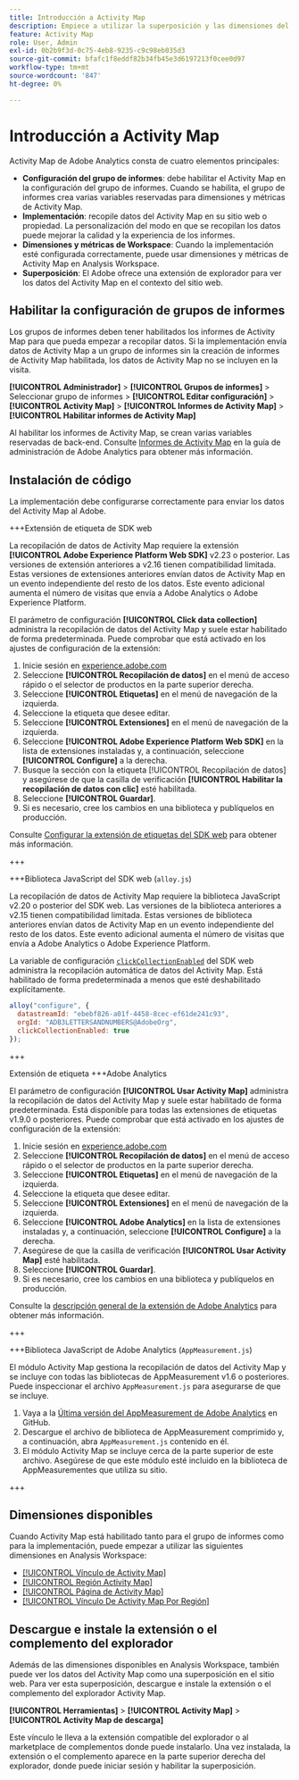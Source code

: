 ```yaml
---
title: Introducción a Activity Map
description: Empiece a utilizar la superposición y las dimensiones del Activity Map.
feature: Activity Map
role: User, Admin
exl-id: 0b2b9f3d-0c75-4eb8-9235-c9c98eb035d3
source-git-commit: bfafc1f8eddf82b34fb45e3d6197213f0cee0d97
workflow-type: tm+mt
source-wordcount: '847'
ht-degree: 0%

---
```


# Introducción a Activity Map

Activity Map de Adobe Analytics consta de cuatro elementos principales:

* **Configuración del grupo de informes**: debe habilitar el Activity Map en la configuración del grupo de informes. Cuando se habilita, el grupo de informes crea varias variables reservadas para dimensiones y métricas de Activity Map.
* **Implementación**: recopile datos del Activity Map en su sitio web o propiedad. La personalización del modo en que se recopilan los datos puede mejorar la calidad y la experiencia de los informes.
* **Dimensiones y métricas de Workspace**: Cuando la implementación esté configurada correctamente, puede usar dimensiones y métricas de Activity Map en Analysis Workspace.
* **Superposición**: El Adobe ofrece una extensión de explorador para ver los datos del Activity Map en el contexto del sitio web.

## Habilitar la configuración de grupos de informes

Los grupos de informes deben tener habilitados los informes de Activity Map para que pueda empezar a recopilar datos. Si la implementación envía datos de Activity Map a un grupo de informes sin la creación de informes de Activity Map habilitada, los datos de Activity Map no se incluyen en la visita.

**[!UICONTROL Administrador]** > **[!UICONTROL Grupos de informes]** > Seleccionar grupo de informes > **[!UICONTROL Editar configuración]** > **[!UICONTROL Activity Map]** > **[!UICONTROL Informes de Activity Map]** > **[!UICONTROL Habilitar informes de Activity Map]**

Al habilitar los informes de Activity Map, se crean varias variables reservadas de back-end. Consulte [Informes de Activity Map](/help/admin/admin/c-manage-report-suites/c-edit-report-suites/activity-map.md) en la guía de administración de Adobe Analytics para obtener más información.

## Instalación de código

La implementación debe configurarse correctamente para enviar los datos del Activity Map al Adobe.

+++Extensión de etiqueta de SDK web

La recopilación de datos de Activity Map requiere la extensión **[!UICONTROL Adobe Experience Platform Web SDK]** v2.23 o posterior. Las versiones de extensión anteriores a v2.16 tienen compatibilidad limitada. Estas versiones de extensiones anteriores envían datos de Activity Map en un evento independiente del resto de los datos. Este evento adicional aumenta el número de visitas que envía a Adobe Analytics o Adobe Experience Platform.

El parámetro de configuración **[!UICONTROL Click data collection]** administra la recopilación de datos del Activity Map y suele estar habilitado de forma predeterminada. Puede comprobar que está activado en los ajustes de configuración de la extensión:

1. Inicie sesión en [experience.adobe.com](https://experience.adobe.com)
1. Seleccione **[!UICONTROL Recopilación de datos]** en el menú de acceso rápido o el selector de productos en la parte superior derecha.
1. Seleccione **[!UICONTROL Etiquetas]** en el menú de navegación de la izquierda.
1. Seleccione la etiqueta que desee editar.
1. Seleccione **[!UICONTROL Extensiones]** en el menú de navegación de la izquierda.
1. Seleccione **[!UICONTROL Adobe Experience Platform Web SDK]** en la lista de extensiones instaladas y, a continuación, seleccione **[!UICONTROL Configure]** a la derecha.
1. Busque la sección con la etiqueta [!UICONTROL Recopilación de datos] y asegúrese de que la casilla de verificación **[!UICONTROL Habilitar la recopilación de datos con clic]** esté habilitada.
1. Seleccione **[!UICONTROL Guardar]**.
1. Si es necesario, cree los cambios en una biblioteca y publíquelos en producción.

Consulte [Configurar la extensión de etiquetas del SDK web](https://experienceleague.adobe.com/en/docs/experience-platform/tags/extensions/client/web-sdk/web-sdk-extension-configuration#data-collection) para obtener más información.

+++

+++Biblioteca JavaScript del SDK web (`alloy.js`)

La recopilación de datos de Activity Map requiere la biblioteca JavaScript v2.20 o posterior del SDK web. Las versiones de la biblioteca anteriores a v2.15 tienen compatibilidad limitada. Estas versiones de biblioteca anteriores envían datos de Activity Map en un evento independiente del resto de los datos. Este evento adicional aumenta el número de visitas que envía a Adobe Analytics o Adobe Experience Platform.

La variable de configuración [`clickCollectionEnabled`](https://experienceleague.adobe.com/en/docs/experience-platform/web-sdk/commands/configure/clickcollectionenabled) del SDK web administra la recopilación automática de datos del Activity Map. Está habilitado de forma predeterminada a menos que esté deshabilitado explícitamente.

```js
alloy("configure", {
  datastreamId: "ebebf826-a01f-4458-8cec-ef61de241c93",
  orgId: "ADB3LETTERSANDNUMBERS@AdobeOrg",
  clickCollectionEnabled: true
});
```

+++

Extensión de etiqueta +++Adobe Analytics

El parámetro de configuración **[!UICONTROL Usar Activity Map]** administra la recopilación de datos del Activity Map y suele estar habilitado de forma predeterminada. Está disponible para todas las extensiones de etiquetas v1.9.0 o posteriores. Puede comprobar que está activado en los ajustes de configuración de la extensión:

1. Inicie sesión en [experience.adobe.com](https://experience.adobe.com)
1. Seleccione **[!UICONTROL Recopilación de datos]** en el menú de acceso rápido o el selector de productos en la parte superior derecha.
1. Seleccione **[!UICONTROL Etiquetas]** en el menú de navegación de la izquierda.
1. Seleccione la etiqueta que desee editar.
1. Seleccione **[!UICONTROL Extensiones]** en el menú de navegación de la izquierda.
1. Seleccione **[!UICONTROL Adobe Analytics]** en la lista de extensiones instaladas y, a continuación, seleccione **[!UICONTROL Configure]** a la derecha.
1. Asegúrese de que la casilla de verificación **[!UICONTROL Usar Activity Map]** esté habilitada.
1. Seleccione **[!UICONTROL Guardar]**.
1. Si es necesario, cree los cambios en una biblioteca y publíquelos en producción.

Consulte la [descripción general de la extensión de Adobe Analytics](https://experienceleague.adobe.com/en/docs/experience-platform/tags/extensions/client/analytics/overview) para obtener más información.

+++

+++Biblioteca JavaScript de Adobe Analytics (`AppMeasurement.js`)

El módulo Activity Map gestiona la recopilación de datos del Activity Map y se incluye con todas las bibliotecas de AppMeasurement v1.6 o posteriores. Puede inspeccionar el archivo `AppMeasurement.js` para asegurarse de que se incluye.

1. Vaya a la [Última versión del AppMeasurement de Adobe Analytics](https://github.com/adobe/appmeasurement/releases/latest) en GitHub.
1. Descargue el archivo de biblioteca de AppMeasurement comprimido y, a continuación, abra `AppMeasurement.js` contenido en él.
1. El módulo Activity Map se incluye cerca de la parte superior de este archivo. Asegúrese de que este módulo esté incluido en la biblioteca de AppMeasurementes que utiliza su sitio.

+++

## Dimensiones disponibles

Cuando Activity Map está habilitado tanto para el grupo de informes como para la implementación, puede empezar a utilizar las siguientes dimensiones en Analysis Workspace:

* [[!UICONTROL Vínculo de Activity Map]](/help/components/dimensions/activity-map-link.md)
* [[!UICONTROL Región Activity Map]](/help/components/dimensions/activity-map-region.md)
* [[!UICONTROL Página de Activity Map]](/help/components/dimensions/activity-map-page.md)
* [[!UICONTROL Vínculo De Activity Map Por Región]](/help/components/dimensions/activity-map-link-by-region.md)

## Descargue e instale la extensión o el complemento del explorador

Además de las dimensiones disponibles en Analysis Workspace, también puede ver los datos del Activity Map como una superposición en el sitio web. Para ver esta superposición, descargue e instale la extensión o el complemento del explorador Activity Map.

**[!UICONTROL Herramientas]** > **[!UICONTROL Activity Map]** > **[!UICONTROL Activity Map de descarga]**

Este vínculo le lleva a la extensión compatible del explorador o al marketplace de complementos donde puede instalarlo. Una vez instalada, la extensión o el complemento aparece en la parte superior derecha del explorador, donde puede iniciar sesión y habilitar la superposición.
